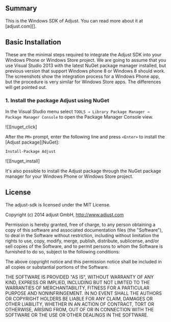 ## Summary

This is the Windows SDK of Adjust. You can read more about it at
[adjust.com][].

## Basic Installation

These are the minimal steps required to integrate the Adjust SDK into your
Windows Phone or Windows Store project. We are going to assume that you use
Visual Studio 2013 with the latest NuGet package manager installed, but
previous version that support Windows phone 8 or Windows 8 should work. The
screenshots show the integration process for a Windows Phone app, but the
procedure is very similar for Windows Store apps. The differences will get
pointed out.

### 1. Install the package Adjust using NuGet

In the Visual Studio menu select `TOOLS → Library Package Manager → Package
Manager Console` to open the Package Manager Console view.

![][nuget_click]

After the `PM>` prompt, enter the following line and press `<Enter>` to install
the [Adjust package][NuGet]:

```
Install-Package Adjust
```

![][nuget_install]

It's also possible to install the Adjust package through the NuGet package
manager for your Windows Phone or Windows Store project.


## License

The adjust-sdk is licensed under the MIT License.

Copyright (c) 2014 adjust GmbH,
http://www.adjust.com

Permission is hereby granted, free of charge, to any person obtaining
a copy of this software and associated documentation files (the
"Software"), to deal in the Software without restriction, including
without limitation the rights to use, copy, modify, merge, publish,
distribute, sublicense, and/or sell copies of the Software, and to
permit persons to whom the Software is furnished to do so, subject to
the following conditions:

The above copyright notice and this permission notice shall be
included in all copies or substantial portions of the Software.

THE SOFTWARE IS PROVIDED "AS IS", WITHOUT WARRANTY OF ANY KIND,
EXPRESS OR IMPLIED, INCLUDING BUT NOT LIMITED TO THE WARRANTIES OF
MERCHANTABILITY, FITNESS FOR A PARTICULAR PURPOSE AND
NONINFRINGEMENT. IN NO EVENT SHALL THE AUTHORS OR COPYRIGHT HOLDERS BE
LIABLE FOR ANY CLAIM, DAMAGES OR OTHER LIABILITY, WHETHER IN AN ACTION
OF CONTRACT, TORT OR OTHERWISE, ARISING FROM, OUT OF OR IN CONNECTION
WITH THE SOFTWARE OR THE USE OR OTHER DEALINGS IN THE SOFTWARE.

